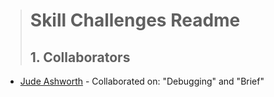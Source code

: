 
> # Skill Challenges Readme
> 
> ## 1. Collaborators
  * [Jude Ashworth](https://github.com/JudeA94) - Collaborated on: "Debugging" and "Brief"
